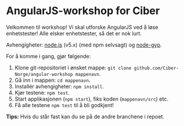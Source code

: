 # AngularJS-workshop for Ciber

Velkommen til workshop! Vi skal utforske AngularJS ved å løse
enhetstester! Alle elsker enhetstester, så det er nok lurt.

Avhengigheter: [node.js](https://nodejs.org/en/) (v5.x) (med npm selvsagt) 
og [node-gyp](https://github.com/nodejs/node-gyp).

For å komme i gang, gjør følgende:

1. Klone git-repositoriet i ønsket mappe: 
   `git clone github.com/Ciber-Norge/angular-workshop mappenavn`.
2. Gå inn i mappen: `cd mappenavn`.
3. Installér avhengigheter: `npm install`.
4. Kjør testene: `npm test`.
5. Start applikasjonen (`npm start`), fiks koden (`mappenavn/src`) etc.
6. Få alle testene `npm test` til å bli godkjent! 

**Tips:** Hvis du står fast kan du se på de andre branchene i repoet. 